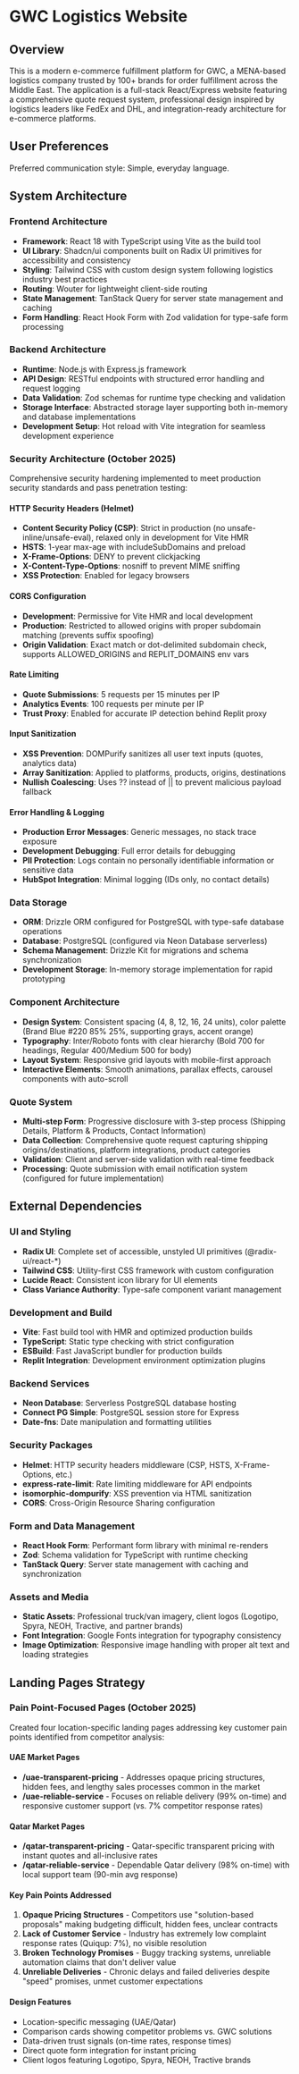 # GWC Logistics Website

## Overview

This is a modern e-commerce fulfillment platform for GWC, a MENA-based logistics company trusted by 100+ brands for order fulfillment across the Middle East. The application is a full-stack React/Express website featuring a comprehensive quote request system, professional design inspired by logistics leaders like FedEx and DHL, and integration-ready architecture for e-commerce platforms.

## User Preferences

Preferred communication style: Simple, everyday language.

## System Architecture

### Frontend Architecture
- **Framework**: React 18 with TypeScript using Vite as the build tool
- **UI Library**: Shadcn/ui components built on Radix UI primitives for accessibility and consistency
- **Styling**: Tailwind CSS with custom design system following logistics industry best practices
- **Routing**: Wouter for lightweight client-side routing
- **State Management**: TanStack Query for server state management and caching
- **Form Handling**: React Hook Form with Zod validation for type-safe form processing

### Backend Architecture
- **Runtime**: Node.js with Express.js framework
- **API Design**: RESTful endpoints with structured error handling and request logging
- **Data Validation**: Zod schemas for runtime type checking and validation
- **Storage Interface**: Abstracted storage layer supporting both in-memory and database implementations
- **Development Setup**: Hot reload with Vite integration for seamless development experience

### Security Architecture (October 2025)
Comprehensive security hardening implemented to meet production security standards and pass penetration testing:

#### HTTP Security Headers (Helmet)
- **Content Security Policy (CSP)**: Strict in production (no unsafe-inline/unsafe-eval), relaxed only in development for Vite HMR
- **HSTS**: 1-year max-age with includeSubDomains and preload
- **X-Frame-Options**: DENY to prevent clickjacking
- **X-Content-Type-Options**: nosniff to prevent MIME sniffing
- **XSS Protection**: Enabled for legacy browsers

#### CORS Configuration
- **Development**: Permissive for Vite HMR and local development
- **Production**: Restricted to allowed origins with proper subdomain matching (prevents suffix spoofing)
- **Origin Validation**: Exact match or dot-delimited subdomain check, supports ALLOWED_ORIGINS and REPLIT_DOMAINS env vars

#### Rate Limiting
- **Quote Submissions**: 5 requests per 15 minutes per IP
- **Analytics Events**: 100 requests per minute per IP
- **Trust Proxy**: Enabled for accurate IP detection behind Replit proxy

#### Input Sanitization
- **XSS Prevention**: DOMPurify sanitizes all user text inputs (quotes, analytics data)
- **Array Sanitization**: Applied to platforms, products, origins, destinations
- **Nullish Coalescing**: Uses ?? instead of || to prevent malicious payload fallback

#### Error Handling & Logging
- **Production Error Messages**: Generic messages, no stack trace exposure
- **Development Debugging**: Full error details for debugging
- **PII Protection**: Logs contain no personally identifiable information or sensitive data
- **HubSpot Integration**: Minimal logging (IDs only, no contact details)

### Data Storage
- **ORM**: Drizzle ORM configured for PostgreSQL with type-safe database operations
- **Database**: PostgreSQL (configured via Neon Database serverless)
- **Schema Management**: Drizzle Kit for migrations and schema synchronization
- **Development Storage**: In-memory storage implementation for rapid prototyping

### Component Architecture
- **Design System**: Consistent spacing (4, 8, 12, 16, 24 units), color palette (Brand Blue #220 85% 25%, supporting grays, accent orange)
- **Typography**: Inter/Roboto fonts with clear hierarchy (Bold 700 for headings, Regular 400/Medium 500 for body)
- **Layout System**: Responsive grid layouts with mobile-first approach
- **Interactive Elements**: Smooth animations, parallax effects, carousel components with auto-scroll

### Quote System
- **Multi-step Form**: Progressive disclosure with 3-step process (Shipping Details, Platform & Products, Contact Information)
- **Data Collection**: Comprehensive quote request capturing shipping origins/destinations, platform integrations, product categories
- **Validation**: Client and server-side validation with real-time feedback
- **Processing**: Quote submission with email notification system (configured for future implementation)

## External Dependencies

### UI and Styling
- **Radix UI**: Complete set of accessible, unstyled UI primitives (@radix-ui/react-*)
- **Tailwind CSS**: Utility-first CSS framework with custom configuration
- **Lucide React**: Consistent icon library for UI elements
- **Class Variance Authority**: Type-safe component variant management

### Development and Build
- **Vite**: Fast build tool with HMR and optimized production builds
- **TypeScript**: Static type checking with strict configuration
- **ESBuild**: Fast JavaScript bundler for production builds
- **Replit Integration**: Development environment optimization plugins

### Backend Services
- **Neon Database**: Serverless PostgreSQL database hosting
- **Connect PG Simple**: PostgreSQL session store for Express
- **Date-fns**: Date manipulation and formatting utilities

### Security Packages
- **Helmet**: HTTP security headers middleware (CSP, HSTS, X-Frame-Options, etc.)
- **express-rate-limit**: Rate limiting middleware for API endpoints
- **isomorphic-dompurify**: XSS prevention via HTML sanitization
- **CORS**: Cross-Origin Resource Sharing configuration

### Form and Data Management
- **React Hook Form**: Performant form library with minimal re-renders
- **Zod**: Schema validation for TypeScript with runtime checking
- **TanStack Query**: Server state management with caching and synchronization

### Assets and Media
- **Static Assets**: Professional truck/van imagery, client logos (Logotipo, Spyra, NEOH, Tractive, and partner brands)
- **Font Integration**: Google Fonts integration for typography consistency
- **Image Optimization**: Responsive image handling with proper alt text and loading strategies

## Landing Pages Strategy

### Pain Point-Focused Pages (October 2025)
Created four location-specific landing pages addressing key customer pain points identified from competitor analysis:

#### UAE Market Pages
- **/uae-transparent-pricing** - Addresses opaque pricing structures, hidden fees, and lengthy sales processes common in the market
- **/uae-reliable-service** - Focuses on reliable delivery (99% on-time) and responsive customer support (vs. 7% competitor response rates)

#### Qatar Market Pages
- **/qatar-transparent-pricing** - Qatar-specific transparent pricing with instant quotes and all-inclusive rates
- **/qatar-reliable-service** - Dependable Qatar delivery (98% on-time) with local support team (90-min avg response)

#### Key Pain Points Addressed
1. **Opaque Pricing Structures** - Competitors use "solution-based proposals" making budgeting difficult, hidden fees, unclear contracts
2. **Lack of Customer Service** - Industry has extremely low complaint response rates (Quiqup: 7%), no visible resolution
3. **Broken Technology Promises** - Buggy tracking systems, unreliable automation claims that don't deliver value
4. **Unreliable Deliveries** - Chronic delays and failed deliveries despite "speed" promises, unmet customer expectations

#### Design Features
- Location-specific messaging (UAE/Qatar)
- Comparison cards showing competitor problems vs. GWC solutions
- Data-driven trust signals (on-time rates, response times)
- Direct quote form integration for instant pricing
- Client logos featuring Logotipo, Spyra, NEOH, Tractive brands